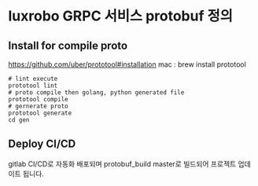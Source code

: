 # luxrobo GRPC 서비스 protobuf 정의 
 
## Install for compile proto
https://github.com/uber/prototool#installation
mac : brew install prototool

```
# lint execute
prototool lint 
# proto compile then golang, python generated file
prototool compile
# gernerate proto
prototool generate 
cd gen
```

## Deploy CI/CD 
gitlab CI/CD로 자동화 배포되며 protobuf_build master로 빌드되어 프로젝트 업데이트 됩니다. 
